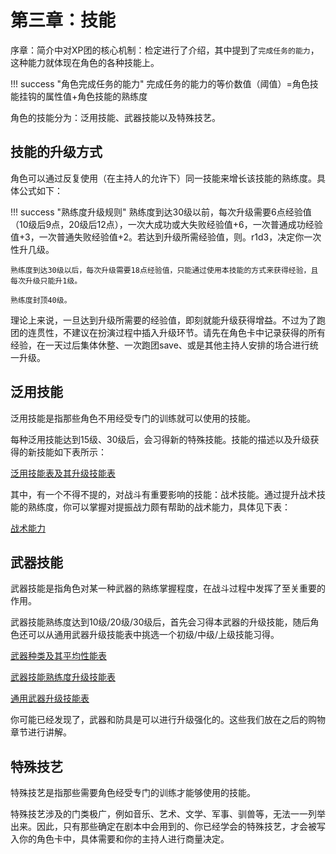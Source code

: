 # 第三章：技能

序章：简介中对XP团的核心机制：检定进行了介绍，其中提到了`完成任务的能力`，这种能力就体现在角色的各种技能上。

!!! success "角色完成任务的能力"
    完成任务的能力的等价数值（阈值）=角色技能挂钩的属性值+角色技能的熟练度

角色的技能分为：泛用技能、武器技能以及特殊技艺。

## 技能的升级方式

角色可以通过反复使用（在主持人的允许下）同一技能来增长该技能的熟练度。具体公式如下：

!!! success "熟练度升级规则"
    熟练度到达30级以前，每次升级需要6点经验值（10级后9点，20级后12点），一次大成功或大失败经验值+6，一次普通成功经验值+3，一次普通失败经验值+2。若达到升级所需经验值，则。r1d3，决定你一次性升几级。

    熟练度到达30级以后，每次升级需要18点经验值，只能通过使用本技能的方式来获得经验，且每次升级只能升1级。

    熟练度封顶40级。

理论上来说，一旦达到升级所需要的经验值，即刻就能升级获得增益。不过为了跑团的连贯性，不建议在扮演过程中插入升级环节。请先在角色卡中记录获得的所有经验，在一天过后集体休整、一次跑团save、或是其他主持人安排的场合进行统一升级。

## 泛用技能

泛用技能是指那些角色不用经受专门的训练就可以使用的技能。

每种泛用技能达到15级、30级后，会习得新的特殊技能。技能的描述以及升级获得的新技能如下表所示：

<a href="../../data/update/skills" target="_blank">泛用技能表及其升级技能表</a>

其中，有一个不得不提的，对战斗有重要影响的技能：战术技能。通过提升战术技能的熟练度，你可以掌握对提振战力颇有帮助的战术能力，具体见下表：

<a href="../../data/update/tactics" target="_blank">战术能力</a>

## 武器技能

武器技能是指角色对某一种武器的熟练掌握程度，在战斗过程中发挥了至关重要的作用。

武器技能熟练度达到10级/20级/30级后，首先会习得本武器的升级技能，随后角色还可以从通用武器升级技能表中挑选一个初级/中级/上级技能习得。

<a href="../../data/equipment/weapons" target="_blank">武器种类及其平均性能表</a>

<a href="../../data/update/weapons" target="_blank">武器技能熟练度升级技能表</a>

<a href="../../data/update/universal" target="_blank">通用武器升级技能表</a>

你可能已经发现了，武器和防具是可以进行升级强化的。这些我们放在之后的购物章节进行讲解。

## 特殊技艺

特殊技艺是指那些需要角色经受专门的训练才能够使用的技能。

特殊技艺涉及的门类极广，例如音乐、艺术、文学、军事、驯兽等，无法一一列举出来。因此，只有那些确定在剧本中会用到的、你已经学会的特殊技艺，才会被写入你的角色卡中，具体需要和你的主持人进行商量决定。


